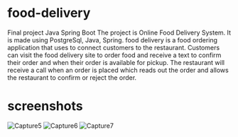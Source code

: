# food-delivery
Final project Java Spring Boot
The project is Online Food Delivery System. It is made using PostgreSql, Java, Spring.
food delivery is a food ordering application that uses  to connect customers to the restaurant. Customers can visit the food delivery site to order food and receive a text to confirm their order and when their order is available for pickup. The restaurant will receive a call when an order is placed which reads out the order and allows the restaurant to confirm or reject the order.
# screenshots
![Capture5](https://user-images.githubusercontent.com/75944814/172136195-897c6036-e702-4f43-ac34-627cf918ddfe.PNG)
![Capture6](https://user-images.githubusercontent.com/75944814/172136225-e8da0107-d169-4e7e-b93b-4adfa5b3b979.PNG)
![Capture7](https://user-images.githubusercontent.com/75944814/172136235-d286e18e-9856-447d-80e7-031a7a50c81f.PNG)

